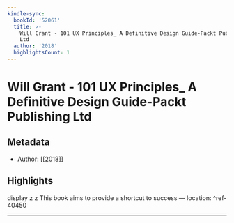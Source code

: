 ```yaml
---
kindle-sync:
  bookId: '52061'
  title: >-
    Will Grant - 101 UX Principles_ A Definitive Design Guide-Packt Publishing
    Ltd
  author: '2018'
  highlightsCount: 1
---
```

# Will Grant - 101 UX Principles_ A Definitive Design Guide-Packt Publishing Ltd
## Metadata
* Author: [[2018]]

## Highlights
display z z This book aims to provide a shortcut to success — location: []() ^ref-40450

---
